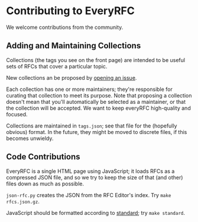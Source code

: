 # Contributing to EveryRFC

We welcome contributions from the community. 


## Adding and Maintaining Collections

Collections (the tags you see on the front page) are intended to be useful sets
of RFCs that cover a particular topic.

New collections an be proposed by [opening an
issue](https://github.com/EveryRFC/everyRFC/issues/new?template=Custom.md).

Each collection has one or more maintainers; they're responsible for curating that collection to
meet its purpose. Note that proposing a collection doesn't mean that you'll automatically be
selected as a maintainer, or that the collection will be accepted. We want to keep everyRFC
high-quality and focused.

Collections are maintained in `tags.json`; see that file for the (hopefully obvious) format. In the
future, they might be moved to discrete files, if this becomes unwieldy.



## Code Contributions

EveryRFC is a single HTML page using JavaScript; it loads RFCs as a compressed JSON file, and so we
try to keep the size of that (and other) files down as much as possible.

`json-rfc.py` creates the JSON from the RFC Editor's index. Try `make rfcs.json.gz`.

JavaScript should be formatted according to
[standard](https://github.com/standard/standard); try `make standard`.


